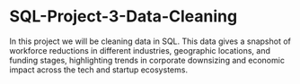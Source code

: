 # SQL-Project-3-Data-Cleaning
In this project we will be cleaning data in SQL. This data gives a snapshot of workforce reductions in different industries, geographic locations, and funding stages, highlighting trends in corporate downsizing and economic impact across the tech and startup ecosystems.
